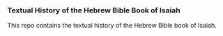 ### Textual History of the Hebrew Bible Book of Isaiah

This repo contains the textual history of the Hebrew Bible book of Isaiah.

